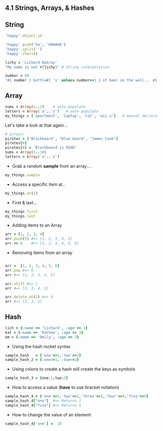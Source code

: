## 4.1 Strings, Arrays, & Hashes

## String
```ruby
'happy'.object_id

'happy'.gsub('ha', 'HAHAHA')
'happy'.split('')
'happy'.chars()

lichy = 'Lichard DeGray'
"My name is not #{lichy}" # String interpolation

number = 99
"#{ number } bottle#{ 's' unless number==1 } of beer on the wall... #{ number } bottle#{ 's' unless number==1 } of beer... take one down... pass it around... #{ number-1 } bottles of beer on the wall"
```

## Array

```ruby
nums = Array(1..2)    # auto-populate
letters = Array('a'..'z')   # auto-populate
my_things = ['apartment', 'laptop', 'cat', 'wii u']   # manual declaration
```

Let's take a look at that again...

```ruby
# arrays!
pirates = ['Blackbeard', "Blue beard", "James Cook"]
pirates[0]
pirates[0] = 'Blackbeard is DEAD'
nums = Array(1..10)
letters = Array('a'..'z')
```

* Grab a random **sample** from an array....

```ruby
my_things.sample
```
* Access a specific item at..

```ruby
my_things.at(1)
```
* First & last...

```ruby
my_things.first
my_things.last
```

* Adding items to an Array

```ruby
arr = [1, 2, 3, 4]
arr.push(5) #=> [1, 2, 3, 4, 5]
arr << 6    #=> [1, 2, 3, 4, 5, 6]
```

* Removing items from an array

```ruby

arr =  [1, 2, 3, 4, 5, 6]
arr.pop #=> 6
arr #=> [1, 2, 3, 4, 5]

arr.shift #=> 1
arr #=> [2, 3, 4, 5]

arr.delete_at(2) #=> 4
arr #=> [2, 3, 5]

```

## Hash

```ruby
lich = {:name => 'Lichard', :age => 3}
kat = {:name => 'Kathew', :age => 3}
om = {:name => 'Omily', :age => 3}
```

* Using the hash rocket syntax

```ruby
sample_hash   = {'one'=>1,'two'=>2}
sample_hash_2 = {:one=>1, :two=>2}
```
* Using colons to create a hash will create the keys as symbols

```ruby
sample_hash_3 = {one:1,two:2}
```

* How to access a value (**have** to use bracket notation)

```ruby
sample_hash_4 = {'one'=>1,'two'=>2,'three'=>3,'four'=>4,'five'=>5}
sample_hash_4["one"]  #=> Returns 1
sample_hash_4["five"] #=> Returns 5
```

* How to change the value of an element

```ruby
sample_hash_4['one'] =  10
```
